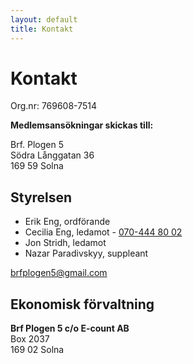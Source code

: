 ```yaml
---
layout: default
title: Kontakt
---
```


# Kontakt

Org.nr: 769608-7514

__Medlemsansökningar skickas till:__

Brf. Plogen 5<br />
Södra Långgatan 36<br />
169 59 Solna

## Styrelsen

* Erik Eng, ordförande
* Cecilia Eng, ledamot - [070-444 80 02](tel:+460704448002)
* Jon Stridh, ledamot
* Nazar Paradivskyy, suppleant


[brfplogen5@gmail.com](mailto:brfplogen5@gmail.com)

## Ekonomisk förvaltning

__Brf Plogen 5 c/o E-count AB__<br />
Box 2037<br />
169 02 Solna